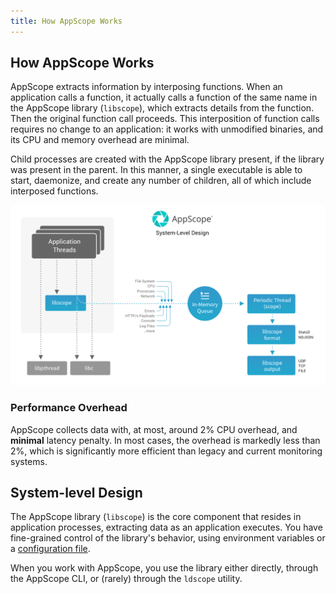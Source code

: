 ```yaml
---
title: How AppScope Works
---
```


## How AppScope Works

AppScope extracts information by interposing functions. When an application calls a function, it actually calls a function of the same name in the AppScope library (`libscope`), which extracts details from the function. Then the original function call proceeds. This interposition of function calls requires no change to an application: it works with unmodified binaries, and its CPU and memory overhead are minimal.

Child processes are created with the AppScope library present, if the library was present in the parent. In this manner, a single executable is able to start, daemonize, and create any number of children, all of which include interposed functions.

![AppScope system-level design](./images/AppScope-system-level-design_w1800.png)

### Performance Overhead

AppScope collects data with, at most, around 2% CPU overhead, and **minimal** latency penalty. In most cases, the overhead is markedly less than 2%, which is significantly more efficient than legacy and current monitoring systems.

## System-level Design

The AppScope library (`libscope`) is the core component that resides in application processes, extracting data as an application executes. You have fine-grained control of the library's behavior, using environment variables or a [configuration file](/docs/config-file).

When you work with AppScope, you use the library either directly, through the AppScope CLI, or (rarely) through the `ldscope` utility.
